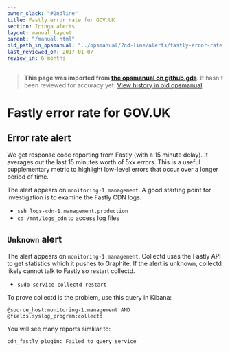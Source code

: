 ```yaml
---
owner_slack: "#2ndline"
title: Fastly error rate for GOV.UK
section: Icinga alerts
layout: manual_layout
parent: "/manual.html"
old_path_in_opsmanual: "../opsmanual/2nd-line/alerts/fastly-error-rate.md"
last_reviewed_on: 2017-01-07
review_in: 6 months
---
```




> **This page was imported from [the opsmanual on github.gds](https://github.gds/gds/opsmanual)**.
It hasn't been reviewed for accuracy yet.
[View history in old opsmanual](https://github.gds/gds/opsmanual/tree/master/2nd-line/alerts/fastly-error-rate.md)


# Fastly error rate for GOV.UK

## Error rate alert

We get response code reporting from Fastly (with a 15 minute delay). It
averages out the last 15 minutes worth of 5xx errors. This is a useful
supplementary metric to highlight low-level errors that occur over a longer
period of time.

The alert appears on `monitoring-1.management`. A good starting point for
investigation is to examine the Fastly CDN logs.

- `ssh logs-cdn-1.management.production`
- `cd /mnt/logs_cdn` to access log files

## `Unknown` alert

The alert appears on `monitoring-1.management`. Collectd uses the Fastly API to get statistics which it pushes to Graphite. If the alert is unknown, collectd likely cannot talk to Fastly so restart collectd.

- `sudo service collectd restart`

To prove collectd is the problem, use this query in Kibana:

`@source_host:monitoring-1.management AND @fields.syslog_program:collectd`

You will see many reports simlilar to:

`cdn_fastly plugin: Failed to query service`
